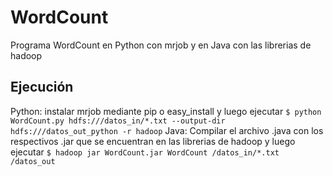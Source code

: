# WordCount
Programa WordCount en Python con mrjob y en Java con las librerias de hadoop
## Ejecución
Python: instalar mrjob mediante pip o easy_install y luego ejecutar
`$ python WordCount.py hdfs:///datos_in/*.txt --output-dir hdfs:///datos_out_python -r hadoop`
Java: Compilar el archivo .java con los respectivos .jar que se encuentran en las librerias de hadoop y luego ejecutar
`$ hadoop jar WordCount.jar WordCount /datos_in/*.txt /datos_out`
